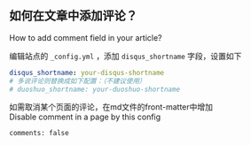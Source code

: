 ## 如何在文章中添加评论？
How to add comment field in your article?  

编辑站点的 `_config.yml` ，添加 `disqus_shortname` 字段，设置如下
```yml
disqus_shortname: your-disqus-shortname
# 多说评论则替换成如下配置：（不建议使用）
# duoshuo_shortname: your-duoshuo-shortname
```
如需取消某个页面的评论，在md文件的front-matter中增加  
Disable comment in a page by this config
```
comments: false
```